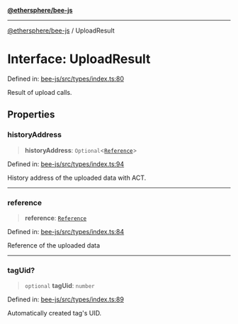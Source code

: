 [**@ethersphere/bee-js**](../Overview.md)

***

[@ethersphere/bee-js](../Overview.md) / UploadResult

# Interface: UploadResult

Defined in: [bee-js/src/types/index.ts:80](https://github.com/ethersphere/bee-js/blob/3abbe2b1b264d6b586511a56e93badb2236bd09d/src/types/index.ts#L80)

Result of upload calls.

## Properties

### historyAddress

> **historyAddress**: `Optional`\<[`Reference`](../classes/Reference.md)\>

Defined in: [bee-js/src/types/index.ts:94](https://github.com/ethersphere/bee-js/blob/3abbe2b1b264d6b586511a56e93badb2236bd09d/src/types/index.ts#L94)

History address of the uploaded data with ACT.

***

### reference

> **reference**: [`Reference`](../classes/Reference.md)

Defined in: [bee-js/src/types/index.ts:84](https://github.com/ethersphere/bee-js/blob/3abbe2b1b264d6b586511a56e93badb2236bd09d/src/types/index.ts#L84)

Reference of the uploaded data

***

### tagUid?

> `optional` **tagUid**: `number`

Defined in: [bee-js/src/types/index.ts:89](https://github.com/ethersphere/bee-js/blob/3abbe2b1b264d6b586511a56e93badb2236bd09d/src/types/index.ts#L89)

Automatically created tag's UID.
